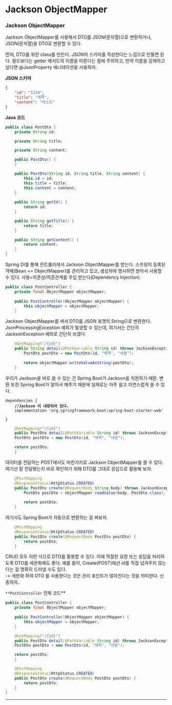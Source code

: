 # Jackson ObjectMapper

### Jackson ObjectMapper

Jackson ObjectMapper를 사용해서 DTO를 JSON(문자열)으로 변환하거나, JSON(문자열)을 DTO로 변환할 수 있다.

먼저, DTO를 위한 class를 만든다. JSON의 스키마를 작성한다는 느낌으로 만들면 된다. 필드보다는 getter 메서드의 이름을 따른다는 점에 주의하고, 만약 이름을 강제하고 싶다면 @JsonProperty 애너테이션을 사용하자.

**JSON 스키마**

```json
{
	"id": "1234",
	"title": "제목",
	"content": "테스트"
}
```

**Java 코드**

```java
public class PostDto {
	private String id;

	private String title;

	private String content;

	public PostDto() {
	}

	public PostDto(String id, String title, String content) {
		this.id = id;
		this.title = title;
		this.content = content;
	}
	
	public String getId() {
		return id;
	}

	public String getTitle() {
		return title;
	}

	public String getContent() {
		return content;
	}
}
```

Spring DI를 통해 컨트롤러에서 Jackson ObjectMapper를 얻는다. 스프링이 등록된 객체(Bean == ObjectMapper)를 관리하고 있고, 생성자에 명시하면 받아서 사용할 수 있다. 사용=의존성/의존관계를 주입 받는다(Dependency Injection).

```java
public class PostController {
	private final ObjectMapper objectMapper;
	
	public PostController(ObjectMapper objectMapper) {
		this.objectMapper = objectMapper;
	}
```

Jackson ObjectMapper를 써서 DTO를 JSON 포맷의 String으로 변환한다. JsonProcessingException 예외가 발생할 수 있는데, 여기서는 간단히 JacksonException 예외로 간단히 쓰겠다.

```java
	@GetMapping("/{id}")
	public String detail(@PathVariable String id) throws JacksonException {
		PostDto postDto = new PostDto(id, "제목", "내용");
		
		return objectMapper.writeValueAsString(postDto);
	}
```

우리가 Jackson을 바로 쓸 수 있는 건 Spring Boot가 Jackson을 지원하기 때문. 변환 또한 Spring Boot가 알아서 해주기 때문에 실제로는 아주 쉽고 자연스럽게 쓸 수 있다.

<pre class="language-gradle"><code class="lang-gradle">dependencies {
<strong>    //Jackson 이 내장되어 있다.
</strong>    implementation 'org.springframework.boot:spring-boot-starter-web'    
   
}
</code></pre>

```java
	@GetMapping("/{id}")
	public PostDto detail(@PathVariable String id) throws JacksonException {
    PostDto postDto = new PostDto(id, "제목", "내용");

    return postDto;
	}
```

데이터를 전달하는 POST에서도 마찬가지로 Jackson ObjectMapper를 쓸 수 있다. 여기선 잘 전달됐는지 바로 확인하기 위해 DTO를 그대로 응답으로 활용해 보자.

```java
	@PostMapping
	@ResponseStatus(HttpStatus.CREATED)
	public PostDto create(@RequestBody String body) throws JacksonException {
		PostDto postDto = objectMapper.readValue(body, PostDto.class);
		
		return postDto;
	}
```

여기서도 Spring Boot가 자동으로 변환하는 걸 써보자.

```java
	@PostMapping
	@ResponseStatus(HttpStatus.CREATED)
	public PostDto create(@RequestBody PostDto postDto) {
		return postDto;
	}
```

CRUD 모두 이런 식으로 DTO를 활용할 수 있다. 이때 적절한 요청 또는 응답을 처리하도록 DTO를 세분화해도 좋다. 예를 들어, Create(POST)에선 id를 직접 넘겨주지 않는다는 걸 명확히 드러낼 수도 있다.\
\-> 세분화 하여 DTO 를 사용한다는 것은 관리 포인트가 많아진다는 것을 의미한다. 신중하자..

`**PostController` 전체 코드\*\*

```java
public class PostController {
	private final ObjectMapper objectMapper;
	
	public PostController(ObjectMapper objectMapper) {
		this.objectMapper = objectMapper;
	}

	@GetMapping("/{id}")
	public PostDto detail(@PathVariable String id) throws JacksonException {
    PostDto postDto = new PostDto(id, "제목", "내용");

    return postDto;
	}

	@PostMapping
	@ResponseStatus(HttpStatus.CREATED)
	public PostDto create(@RequestBody PostDto postDto) {
		return postDto;
	}
}
```

***
